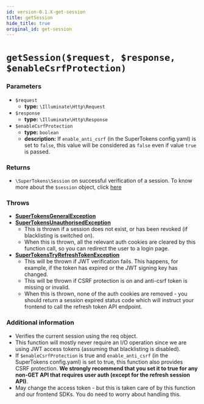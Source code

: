 ```yaml
---
id: version-0.1.X-get-session
title: getSession
hide_title: true
original_id: get-session
---
```


# `getSession($request, $response, $enableCsrfProtection)`
### Parameters
- `$request`
    - **type:** `\Illuminate\Http\Request`
- `$response`
    - **type:** `\Illuminate\Http\Response`
- `$enableCsrfProtection`
    - **type:** `boolean`
    - **description:** If `enable_anti_csrf` (in the SuperTokens config.yaml) is set to `false`, this value will be considered as `false` even if value `true` is passed.

### Returns
- `\SuperTokens\Session` on successful verification of a session. To know more about the `$session` object, click [here](./session-object/overview)

### Throws
- **[SuperTokensGeneralException](../error-handling/general-error)**
- **[SuperTokensUnauthorisedException](../error-handling/unauthorised)**
    - This is thrown if a session does not exist, or has been revoked (if blacklisting is switched on).
    - When this is thrown, all the relevant auth cookies are cleared by this function call, so you can redirect the user to a login page.
- **[SuperTokensTryRefreshTokenException](../error-handling/try-refresh-token)**
    - This will be thrown if JWT verification fails. This happens, for example, if the token has expired or the JWT signing key has changed.
    - This will be thrown if CSRF protection is on and anti-csrf token is missing or invalid.
    - When this is thrown, none of the auth cookies are removed - you should return a session expired status code which will instruct your frontend to call the refresh token API endpoint.

### Additional information
- Verifies the current session using the req object.
- This function will mostly never require an I/O operation since we are using JWT access tokens (assuming that blacklisting is disabled).
- If `$enableCsrfProtection` is true and `enable_anti_csrf` (in the SuperTokens config.yaml) is set to true, this function also provides CSRF protection. **We strongly recommend that you set it to true for any non-GET API that requires user auth (except for the refresh session API)**.
- May change the access token - but this is taken care of by this function and our frontend SDKs. You do need to worry about handling this.